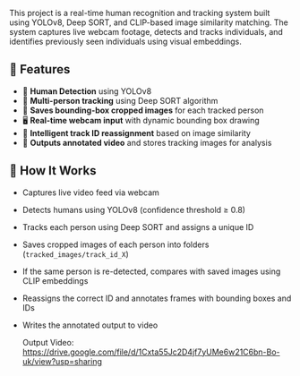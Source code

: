 This project is a real-time human recognition and tracking system built using YOLOv8, Deep SORT, and CLIP-based image similarity matching. The system captures live webcam footage, detects and tracks individuals, and identifies previously seen individuals using visual embeddings.

## 🔧 Features

- 🧠 **Human Detection** using YOLOv8  
- 🔁 **Multi-person tracking** using Deep SORT algorithm  
- 📸 **Saves bounding-box cropped images** for each tracked person  
- 🖥️ **Real-time webcam input** with dynamic bounding box drawing  
- 🎯 **Intelligent track ID reassignment** based on image similarity  
- 📂 **Outputs annotated video** and stores tracking images for analysis  

## 🚀 How It Works

- Captures live video feed via webcam  
- Detects humans using YOLOv8 (confidence threshold ≥ 0.8)  
- Tracks each person using Deep SORT and assigns a unique ID  
- Saves cropped images of each person into folders (`tracked_images/track_id_X`)  
- If the same person is re-detected, compares with saved images using CLIP embeddings  
- Reassigns the correct ID and annotates frames with bounding boxes and IDs  
- Writes the annotated output to video  


    Output Video: https://drive.google.com/file/d/1Cxta55Jc2D4jf7yUMe6w21C6bn-Bo-uk/view?usp=sharing
